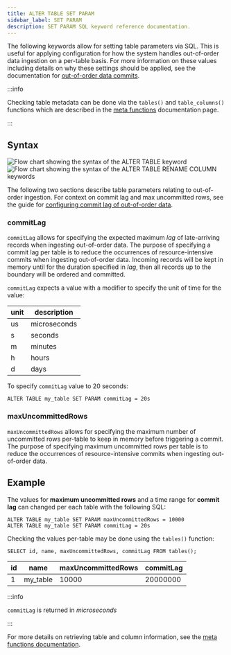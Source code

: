 ```yaml
---
title: ALTER TABLE SET PARAM
sidebar_label: SET PARAM
description: SET PARAM SQL keyword reference documentation.
---
```


The following keywords allow for setting table parameters via SQL. This is
useful for applying configuration for how the system handles out-of-order data
ingestion on a per-table basis. For more information on these values including
details on why these settings should be applied, see the documentation for
[out-of-order data commits](/docs/how-do-i/ingest-data-out-of-order).

:::info

Checking table metadata can be done via the `tables()` and `table_columns()`
functions which are described in the
[meta functions](/docs/reference/function/meta/) documentation page.

:::

## Syntax

![Flow chart showing the syntax of the ALTER TABLE keyword](/img/docs/diagrams/alterTable.svg)
![Flow chart showing the syntax of the ALTER TABLE RENAME COLUMN keywords](/img/docs/diagrams/alterTableSetParam.svg)

The following two sections describe table parameters relating to out-of-order
ingestion. For context on commit lag and max uncommitted rows, see the guide for
[configuring commit lag of out-of-order data](/docs/how-do-i/ingest-data-out-of-order).

### commitLag

`commitLag` allows for specifying the expected maximum _lag_ of late-arriving
records when ingesting out-of-order data. The purpose of specifying a commit lag
per table is to reduce the occurrences of resource-intensive commits when
ingesting out-of-order data. Incoming records will be kept in memory until for
the duration specified in _lag_, then all records up to the boundary will be
ordered and committed.

`commitLag` expects a value with a modifier to specify the unit of time for the
value:

| unit | description  |
| ---- | ------------ |
| us   | microseconds |
| s    | seconds      |
| m    | minutes      |
| h    | hours        |
| d    | days         |

To specify `commitLag` value to 20 seconds:

```questdb-sql
ALTER TABLE my_table SET PARAM commitLag = 20s
```

### maxUncommittedRows

`maxUncommittedRows` allows for specifying the maximum number of uncommitted
rows per-table to keep in memory before triggering a commit. The purpose of
specifying maximum uncommitted rows per table is to reduce the occurrences of
resource-intensive commits when ingesting out-of-order data.

## Example

The values for **maximum uncommitted rows** and a time range for **commit lag**
can changed per each table with the following SQL:

```questdb-sql title="Altering out-of-order parameters via SQL"
ALTER TABLE my_table SET PARAM maxUncommittedRows = 10000
ALTER TABLE my_table SET PARAM commitLag = 20s
```

Checking the values per-table may be done using the `tables()` function:

```questdb-sql title="List table metadata"
SELECT id, name, maxUncommittedRows, commitLag FROM tables();
```

| id  | name     | maxUncommittedRows | commitLag |
| --- | -------- | ------------------ | --------- |
| 1   | my_table | 10000              | 20000000  |

:::info

`commitLag` is returned in _microseconds_

:::

For more details on retrieving table and column information, see the
[meta functions documentation](/docs/reference/function/meta/).
